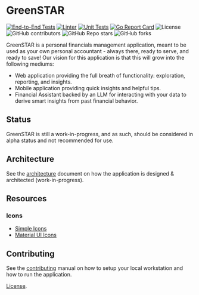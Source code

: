 # GreenSTAR
  
[![End-to-End Tests](https://github.com/arikkfir/greenstar/actions/workflows/e2e-tests.yaml/badge.svg)](https://github.com/arikkfir/greenstar/actions/workflows/e2e-tests.yaml)
[![Linter](https://github.com/arikkfir/greenstar/actions/workflows/linter.yaml/badge.svg)](https://github.com/arikkfir/greenstar/actions/workflows/linter.yaml)
[![Unit Tests](https://github.com/arikkfir/greenstar/actions/workflows/unit-tests.yaml/badge.svg)](https://github.com/arikkfir/greenstar/actions/workflows/unit-tests.yaml)
[![Go Report Card](https://goreportcard.com/badge/github.com/arikkfir/greenstar/backend)](https://goreportcard.com/report/github.com/arikkfir/greenstar/backend)
![License](https://img.shields.io/github/license/arikkfir/greenstar)
![GitHub contributors](https://img.shields.io/github/contributors/arikkfir/greenstar)
![GitHub Repo stars](https://img.shields.io/github/stars/arikkfir/greenstar)
![GitHub forks](https://img.shields.io/github/forks/arikkfir/greenstar)

GreenSTAR is a personal financials management application, meant to be used as your own personal accountant - always there, ready to serve, and ready to save! Our vision for this application is that this will grow into the following mediums:

- Web application providing the full breath of functionality: exploration, reporting, and insights.
- Mobile application providing quick insights and helpful tips.
- Financial Assistant backed by an LLM for interacting with your data to derive smart insights from past financial behavior.

## Status

GreenSTAR is still a work-in-progress, and as such, should be considered in alpha status and not recommended for use.

## Architecture

See the [architecture](ARCHITECTURE.md) document on how the application is designed & architected (work-in-progress).

## Resources

### Icons

* [Simple Icons](https://simpleicons.org/)
* [Material UI Icons](https://mui.com/material-ui/material-icons/)

## Contributing

See the [contributing](CONTRIBUTING.md) manual on how to setup your local workstation and how to run the application.

[License](LICENSE).

